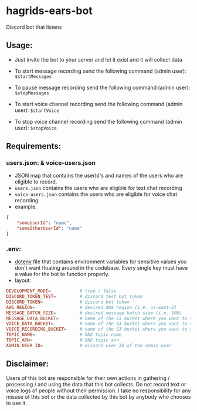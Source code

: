 # hagrids-ears-bot
Discord bot that listens

## Usage:
- Just invite the bot to your server and let it exist and it will collect data

- To start message recording send the following command (admin user): ```$startMessages```

- To pause message recording send the following command (admin user): ```$stopMessages```

- To start voice channel recording send the following command (admin user): ```$startVoice```

- To stop voice channel recording send the following command (admin user): ```$stopVoice```

## Requirements:

### **users.json:** & **voice-users.json**
- JSON map  that contains the userId's and names of the users who are eligible to record.
- ```users.json``` contains the users who are eligible for text chat recording
- ```voice-users.json``` contains the users who are eligible for voice chat recording
- example:
```json
{
    "someUserId": "name",
    "someOtherUserId": "name"
}
```

### **.env:**
- [dotenv](https://www.npmjs.com/package/dotenv) file that contains environment variables for sensitive values you don't want floating around in the codebase. Every single key must have a value for the bot to function properly.
- layout:
```toml
DEVELOPMENT_MODE=           # true / false
DISCORD_TOKEN_TEST=         # discord test bot token
DISCORD_TOKEN=              # discord bot token
AWS_REGION=                 # desired AWS region (i.e. us-east-2)
MESSAGE_BATCH_SIZE=         # desired message batch size (i.e. 100)
MESSAGE_DATA_BUCKET=        # name of the S3 bucket where you want to store message data
VOICE_DATA_BUCKET=          # name of the S3 bucket where you want to store voice data
VOICE_RECORDING_BUCKET=     # name of the S3 bucket where you want to store voice recordings
TOPIC_NAME=                 # SNS topic name
TOPIC_ARN=                  # SNS topic arn
ADMIN_USER_ID=              # discord user ID of the admin user
```

## Disclaimer:
Users of this bot are responsible for their own actions in gathering / processing / and using the data that this bot collects. Do not record text or voice logs of people without their permission. I take no responsibility for any misuse of this bot or the data collected by this bot by anybody who chooses to use it.
